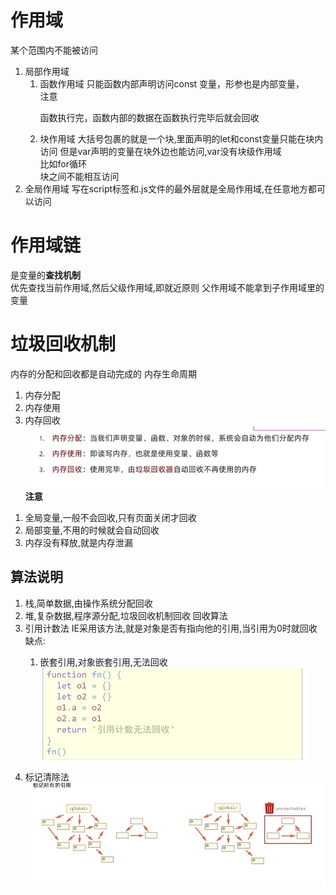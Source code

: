 # 作用域
某个范围内不能被访问
1. 局部作用域
   1. 函数作用域
        只能函数内部声明访问const 变量，形参也是内部变量，  
        注意
        >
        函数执行完，函数内部的数据在函数执行完毕后就会回收
        >
   2. 块作用域
        大括号包裹的就是一个块,里面声明的let和const变量只能在块内访问  但是var声明的变量在块外边也能访问,var没有块级作用域  
        比如for循环  
        块之间不能相互访问  
2. 全局作用域
   写在script标签和.js文件的最外层就是全局作用域,在任意地方都可以访问  

# 作用域链
是变量的**查找机制**  
优先查找当前作用域,然后父级作用域,即就近原则
父作用域不能拿到子作用域里的变量

# 垃圾回收机制
内存的分配和回收都是自动完成的
内存生命周期
1. 内存分配
2. 内存使用
3. 内存回收
![alt text](image.png)
**注意**
>
1. 全局变量,一般不会回收,只有页面关闭才回收
2. 局部变量,不用的时候就会自动回收
3. 内存没有释放,就是内存泄漏
>
## 算法说明
1. 栈,简单数据,由操作系统分配回收
2. 堆,复杂数据,程序源分配,垃圾回收机制回收
回收算法
1. 引用计数法
   IE采用该方法,就是对象是否有指向他的引用,当引用为0时就回收
   缺点:
   >
   1. 嵌套引用,对象嵌套引用,无法回收
    ![alt text](image-1.png)
   >
2. 标记清除法
    ![alt text](image-2.png)

